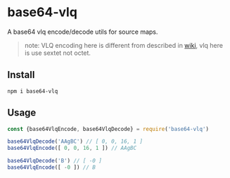 # base64-vlq

A base64 vlq encode/decode utils for source maps.

> note:
> VLQ encoding here is different from described in [wiki](https://en.wikipedia.org/wiki/Variable-length_quantity), vlq here is use sextet not octet.

## Install
```shell
npm i base64-vlq
```

## Usage
```js
const {base64VlqEncode, base64VlqDecode} = require('base64-vlq')

base64VlqDecode('AAgBC') // [ 0, 0, 16, 1 ]
base64VlqEncode([ 0, 0, 16, 1 ]) // AAgBC

base64VlqDecode('B') // [ -0 ]
base64VlqEncode([ -0 ]) // B
```
